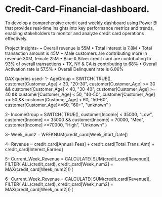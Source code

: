 # Credit-Card-Financial-dashboard.
To develop a comprehensive credit card weekly dashboard using Power Bi that provides real-time insights into key performance metrics and trends, enabling stakeholders to monitor and analyze credit card operations effectively.

Project Insights-
• Overall revenue is 55M
• Total interest is 7.8M
• Total transaction amount is 45M
• Male customers are contributing more in revenue 30M, female 25M
• Blue & Silver credit card are contributing to 93% of overall transactions
• TX, NY & CA is contributing to 68%
• Overall Activation rate is 57.5%
• Overall Delinquent rate is 6.06%

DAX queries used-
1-  AgeGroup = SWITCH(
    TRUE(),
    customer[Customer_Age] < 30, "20-30",
    customer[Customer_Age] >= 30 && customer[Customer_Age] < 40, "30-40",
    customer[Customer_Age] >= 40 && customer[Customer_Age] < 50, "40-50",
    customer[Customer_Age] >= 50 && customer[Customer_Age] < 60, "50-60",
    customer[Customer_Age]>=60, "60+",
    "unknown"
    )

2-  IncomeGroup = SWITCH(
    TRUE(),
    customer[Income] < 35000, "Low",
    customer[Income] >= 35000 && customer[Income] < 70000, "Med",
    customer[Income] >=70000, "High",
    "Unknown"
    ) 

3-  Week_num2 = WEEKNUM(credit_card[Week_Start_Date])

4-  Revenue = credit_card[Annual_Fees] + credit_card[Total_Trans_Amt] + credit_card[Interest_Earned]

5-  Current_Week_Revenue = CALCULATE(
    SUM(credit_card[Revenue]),
    FILTER(
        ALL(credit_card),
        credit_card[Week_num2] = MAX(credit_card[Week_num2]))
    )

6-  Current_Week_Revenue = CALCULATE(
    SUM(credit_card[Revenue]),
    FILTER(
        ALL(credit_card),
        credit_card[Week_num2] = MAX(credit_card[Week_num2]))
    )

